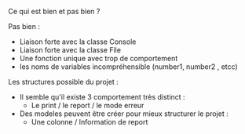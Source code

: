 Ce qui est bien et pas bien ? 

Pas bien : 
- Liaison forte avec la classe Console
- Liaison forte avec la classe File
- Une fonction unique avec trop de comportement
- les noms de variables incompréhensible (number1, number2 , etcc)

Les structures possible du projet :
- Il semble qu'il existe 3 comportement très distinct :
  - Le print / le report / le mode erreur
- Des modeles peuvent être créer pour mieux structurer le projet : 
  - Une colonne / Information de report